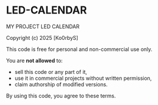 # LED-CALENDAR
MY PROJECT LED CALENDAR

Copyright (c) 2025 [Ko0rbyS]

This code is free for personal and non-commercial use only.

You are **not allowed** to:
- sell this code or any part of it,
- use it in commercial projects without written permission,
- claim authorship of modified versions.

By using this code, you agree to these terms.
